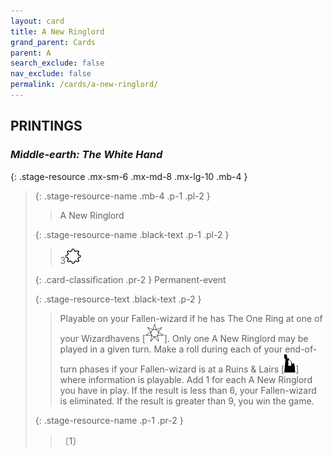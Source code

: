 ```yaml
---
layout: card
title: A New Ringlord
grand_parent: Cards
parent: A
search_exclude: false
nav_exclude: false
permalink: /cards/a-new-ringlord/
---
```


## PRINTINGS


### _Middle-earth: The White Hand_

{: .stage-resource .mx-sm-6 .mx-md-8 .mx-lg-10 .mb-4 }
> {: .stage-resource-name .mb-4 .p-1 .pl-2 }
> > <div class="card-mp"></div>
> > <div class="card-name">A New Ringlord</div>
>
> {: .stage-resource-name .black-text .p-1 .pl-2 }
> > 3![](/assets/images/stage-point.svg)
>
> {: .card-classification .pr-2 }
> Permanent-event
>
> {: .stage-resource-text .black-text .p-2 }
> > Playable on your Fallen-wizard if he has The One Ring at one of your Wizardhavens \[![](/assets/images/free-haven.svg)]. Only one A New Ringlord may be played in a given turn. Make a roll during each of your end-of-turn phases if your Fallen-wizard is at a Ruins & Lairs \[![](/assets/images/ruinlair.svg)] where information is playable. Add 1 for each A New Ringlord you have in play. If the result is less than 6, your Fallen-wizard is eliminated. If the result is greater than 9, you win the game. 
> 
> {: .stage-resource-name .p-1 .pr-2 }
> > <div class="card-shield"></div>
> > <div class="card-corruption">〔1〕</div>

